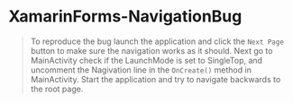 # XamarinForms-NavigationBug

> To reproduce the bug launch the application and click the `Next Page` button to make sure the navigation works as it should.
> Next go to MainActivity check if the LaunchMode is set to SingleTop, and uncomment the Nagivation line in the `OnCreate()` method in MainActivity.
> Start the application and try to navigate backwards to the root page.
